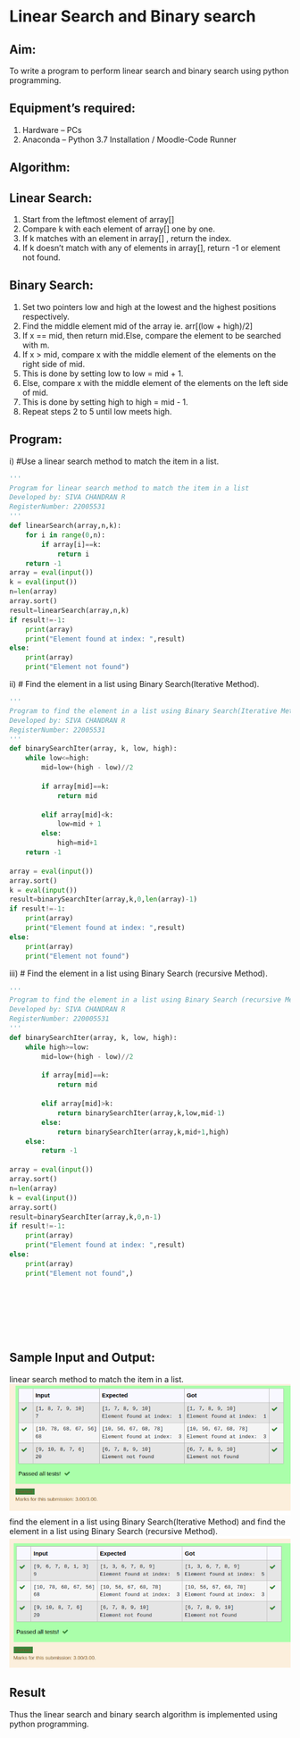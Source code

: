 # Linear Search and Binary search
## Aim:
To write a program to perform linear search and binary search using python programming.
## Equipment’s required:
1.	Hardware – PCs
2.	Anaconda – Python 3.7 Installation / Moodle-Code Runner
## Algorithm:

## Linear Search:
1.	Start from the leftmost element of array[] 
2.	Compare k with each element of array[] one by one.
3.	If k matches with an element in array[] , return the index.
4.	If k doesn’t match with any of elements in array[], return -1 or element not found.
## Binary Search:
1.	Set two pointers low and high at the lowest and the highest positions respectively.
2.	Find the middle element mid of the array ie. arr[(low + high)/2]
3.	If x == mid, then return mid.Else, compare the element to be searched with m.
4.	If x > mid, compare x with the middle element of the elements on the right side of mid. 
5.	This is done by setting low to low = mid + 1.
6.	Else, compare x with the middle element of the elements on the left side of mid. 
7.	This is done by setting high to high = mid - 1.
8.	Repeat steps 2 to 5 until low meets high.

## Program:
i)	#Use a linear search method to match the item in a list.
``` python
''' 
Program for linear search method to match the item in a list
Developed by: SIVA CHANDRAN R
RegisterNumber: 22005531
'''
def linearSearch(array,n,k):
    for i in range(0,n):
        if array[i]==k:
            return i
    return -1
array = eval(input())
k = eval(input())
n=len(array)
array.sort()
result=linearSearch(array,n,k)
if result!=-1:
    print(array)
    print("Element found at index: ",result)
else:
    print(array)
    print("Element not found")

```
ii)	# Find the element in a list using Binary Search(Iterative Method).
``` python
''' 
Program to find the element in a list using Binary Search(Iterative Method)..
Developed by: SIVA CHANDRAN R
RegisterNumber: 22005531
'''
def binarySearchIter(array, k, low, high):
    while low<=high:
        mid=low+(high - low)//2
        
        if array[mid]==k:
            return mid
            
        elif array[mid]<k:
            low=mid + 1
        else:
            high=mid+1
    return -1
            
array = eval(input())
array.sort()
k = eval(input())
result=binarySearchIter(array,k,0,len(array)-1)
if result!=-1:
    print(array)
    print("Element found at index: ",result)
else:
    print(array)
    print("Element not found")

```
iii)	# Find the element in a list using Binary Search (recursive Method).
``` python
''' 
Program to find the element in a list using Binary Search (recursive Method).
Developed by: SIVA CHANDRAN R
RegisterNumber: 220005531
'''
def binarySearchIter(array, k, low, high):
    while high>=low:
        mid=low+(high - low)//2
        
        if array[mid]==k:
            return mid
            
        elif array[mid]>k:
            return binarySearchIter(array,k,low,mid-1)
        else:
            return binarySearchIter(array,k,mid+1,high)
    else:
        return -1
            
array = eval(input())
array.sort()
n=len(array)
k = eval(input())
array.sort()
result=binarySearchIter(array,k,0,n-1)
if result!=-1:
    print(array)
    print("Element found at index: ",result)
else:
    print(array)
    print("Element not found",)
    
    
    
    
    
    
```
## Sample Input and Output:
linear search method to match the item in a list.
![OUTPUT](out5.png)
find the element in a list using Binary Search(Iterative Method) and find the element in a list using Binary Search (recursive Method).
![OUTPUT](out7.png)







## Result
Thus the linear search and binary search algorithm is implemented using python programming.
